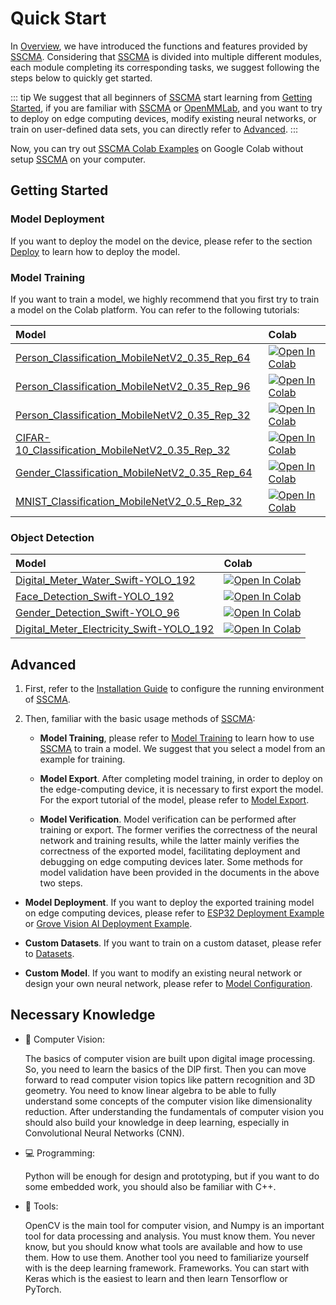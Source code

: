 # Quick Start

In [Overview](./what_is_sscma), we have introduced the functions and features provided by [SSCMA](https://github.com/Seeed-Studio/SSCMA). Considering that [SSCMA](https://github.com/Seeed-Studio/SSCMA) is divided into multiple different modules, each module completing its corresponding tasks, we suggest following the steps below to quickly get started.

::: tip
We suggest that all beginners of [SSCMA](https://github.com/Seeed-Studio/SSCMA) start learning from [Getting Started](#getting-started), if you are familiar with [SSCMA](https://github.com/Seeed-Studio/SSCMA) or [OpenMMLab](https://github.com/open-mmlab), and you want to try to deploy on edge computing devices, modify existing neural networks, or train on user-defined data sets, you can directly refer to [Advanced](#advanced).
:::

Now, you can try out [SSCMA Colab Examples](https://github.com/Seeed-Studio/SSCMA/tree/main/notebooks) on Google Colab without setup [SSCMA](https://github.com/Seeed-Studio/SSCMA) on your computer.

## Getting Started

### Model Deployment

If you want to deploy the model on the device, please refer to the section [Deploy](../deploy/overview) to learn how to deploy the model.

### Model Training

If you want to train a model, we highly recommend that you first try to train a model on the Colab platform. You can refer to the following tutorials:

| Model                                                                                                         | Colab                                                                                                                                                                                                                            |
|:--------------------------------------------------------------------------------------------------------------|:---------------------------------------------------------------------------------------------------------------------------------------------------------------------------------------------------------------------------------|
| [Person_Classification_MobileNetV2_0.35_Rep_64](https://github.com/Seeed-Studio/sscma-model-zoo/blob/main/docs/en/Person_Classification_MobileNetV2_0.35_Rep_64.md)     | [![Open In Colab](https://colab.research.google.com/assets/colab-badge.svg)](https://colab.research.google.com/github/seeed-studio/sscma-model-zoo/blob/main/notebooks/en/Person_Classification_MobileNetV2_0.35_Rep_64.ipynb)   |
| [Person_Classification_MobileNetV2_0.35_Rep_96](https://github.com/Seeed-Studio/sscma-model-zoo/blob/main/docs/en/Person_Classification_MobileNetV2_0.35_Rep_96.md)     | [![Open In Colab](https://colab.research.google.com/assets/colab-badge.svg)](https://colab.research.google.com/github/seeed-studio/sscma-model-zoo/blob/main/notebooks/en/Person_Classification_MobileNetV2_0.35_Rep_96.ipynb)   |
| [Person_Classification_MobileNetV2_0.35_Rep_32](https://github.com/Seeed-Studio/sscma-model-zoo/blob/main/docs/en/Person_Classification_MobileNetV2_0.35_Rep_32.md)     | [![Open In Colab](https://colab.research.google.com/assets/colab-badge.svg)](https://colab.research.google.com/github/seeed-studio/sscma-model-zoo/blob/main/notebooks/en/Person_Classification_MobileNetV2_0.35_Rep_32.ipynb)   |
| [CIFAR-10_Classification_MobileNetV2_0.35_Rep_32](https://github.com/Seeed-Studio/sscma-model-zoo/blob/main/docs/en/CIFAR-10_Classification_MobileNetV2_0.35_Rep_32.md) | [![Open In Colab](https://colab.research.google.com/assets/colab-badge.svg)](https://colab.research.google.com/github/seeed-studio/sscma-model-zoo/blob/main/notebooks/en/CIFAR-10_Classification_MobileNetV2_0.35_Rep_32.ipynb) |
| [Gender_Classification_MobileNetV2_0.35_Rep_64](https://github.com/Seeed-Studio/sscma-model-zoo/blob/main/docs/en/Gender_Classification_MobileNetV2_0.35_Rep_64.md)     | [![Open In Colab](https://colab.research.google.com/assets/colab-badge.svg)](https://colab.research.google.com/github/seeed-studio/sscma-model-zoo/blob/main/notebooks/en/Gender_Classification_MobileNetV2_0.35_Rep_64.ipynb)   |
| [MNIST_Classification_MobileNetV2_0.5_Rep_32](https://github.com/Seeed-Studio/sscma-model-zoo/blob/main/docs/en/MNIST_Classification_MobileNetV2_0.5_Rep_32.md)         | [![Open In Colab](https://colab.research.google.com/assets/colab-badge.svg)](https://colab.research.google.com/github/seeed-studio/sscma-model-zoo/blob/main/notebooks/en/MNIST_Classification_MobileNetV2_0.5_Rep_32.ipynb)     |

### Object Detection

| Model                                                                                           | Colab                                                                                                                                                                                                                     |
|:------------------------------------------------------------------------------------------------|:--------------------------------------------------------------------------------------------------------------------------------------------------------------------------------------------------------------------------|
| [Digital_Meter_Water_Swift-YOLO_192](https://github.com/Seeed-Studio/sscma-model-zoo/blob/main/docs/en/Digital_Meter_Water_Swift-YOLO_192.md)             | [![Open In Colab](https://colab.research.google.com/assets/colab-badge.svg)](https://colab.research.google.com/github/seeed-studio/sscma-model-zoo/blob/main/notebooks/en/Digital_Meter_Water_Swift-YOLO_192.ipynb)       |
| [Face_Detection_Swift-YOLO_192](https://github.com/Seeed-Studio/sscma-model-zoo/blob/main/docs/en/Face_Detection_Swift-YOLO_192.md)                       | [![Open In Colab](https://colab.research.google.com/assets/colab-badge.svg)](https://colab.research.google.com/github/seeed-studio/sscma-model-zoo/blob/main/notebooks/en/Face_Detection_Swift-YOLO_192.ipynb)            |
| [Gender_Detection_Swift-YOLO_96](https://github.com/Seeed-Studio/sscma-model-zoo/blob/main/docs/en/Gender_Detection_Swift-YOLO_96.md)                     | [![Open In Colab](https://colab.research.google.com/assets/colab-badge.svg)](https://colab.research.google.com/github/seeed-studio/sscma-model-zoo/blob/main/notebooks/en/Gender_Detection_Swift-YOLO_96.ipynb)           |
| [Digital_Meter_Electricity_Swift-YOLO_192](https://github.com/Seeed-Studio/sscma-model-zoo/blob/main/docs/en/Digital_Meter_Electricity_Swift-YOLO_192.md) | [![Open In Colab](https://colab.research.google.com/assets/colab-badge.svg)](https://colab.research.google.com/github/seeed-studio/sscma-model-zoo/blob/main/notebooks/en/Digital_Meter_Electricity_Swift-YOLO_192.ipynb) |

## Advanced

1. First, refer to the [Installation Guide](./installation.md) to configure the running environment of [SSCMA](https://github.com/Seeed-Studio/SSCMA).

2. Then, familiar with the basic usage methods of [SSCMA](https://github.com/Seeed-Studio/SSCMA):

   - **Model Training**, please refer to [Model Training](../tutorials/training/overview) to learn how to use [SSCMA](https://github.com/Seeed-Studio/SSCMA) to train a model. We suggest that you select a model from an example for training.

   - **Model Export**. After completing model training, in order to deploy on the edge-computing device, it is necessary to first export the model. For the export tutorial of the model, please refer to [Model Export](../tutorials/export/overview).

   - **Model Verification**. Model verification can be performed after training or export. The former verifies the correctness of the neural network and training results, while the latter mainly verifies the correctness of the exported model, facilitating deployment and debugging on edge computing devices later. Some methods for model validation have been provided in the documents in the above two steps.

- **Model Deployment**. If you want to deploy the exported training model on edge computing devices, please refer to [ESP32 Deployment Example](../deploy/esp32/deploy) or [Grove Vision AI Deployment Example](../deploy/grove/deploy).

- **Custom Datasets**. If you want to train on a custom dataset, please refer to [Datasets](../tutorials/datasets).

- **Custom Model**. If you want to modify an existing neural network or design your own neural network, please refer to [Model Configuration](../tutorials/config).

## Necessary Knowledge

- 📸 Computer Vision:

  The basics of computer vision are built upon digital image processing. So, you need to learn the basics of the DlP first. Then you can move forward to read computer vision topics like pattern recognition and 3D geometry. You need to know linear algebra to be able to fully understand some concepts of the computer vision like dimensionality reduction. After understanding the fundamentals of computer vision you should also build your knowledge in deep learning, especially in Convolutional Neural Networks (CNN).

- 💻 Programming:

  Python will be enough for design and prototyping, but if you want to do some
  embedded work, you should also be familiar with C++.

- 🧰 Tools:

  OpenCV is the main tool for computer vision, and Numpy is an important tool for data processing and analysis. You must know them. You never know, but you should know what tools are available and how to use them. How to use them. Another tool you need to familiarize yourself with is the deep learning framework. Frameworks. You can start with Keras which is the easiest to learn and then learn Tensorflow or PyTorch.
